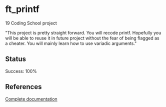 # ft_printf

19 Coding School project

"This project is pretty straight forward. You will recode printf. Hopefully you
will be able to reuse it in future project without the fear of being flagged as a cheater.
You will mainly learn how to use variadic arguments."

## Status

Success: 100%

## References

[Complete documentation](https://cplusplus.com/reference/cstdio/printf/)


